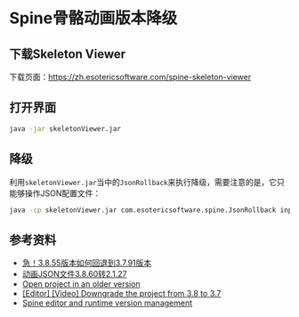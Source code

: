 # Spine骨骼动画版本降级

## 下载Skeleton Viewer

下载页面：<https://zh.esotericsoftware.com/spine-skeleton-viewer>

## 打开界面

```bash
java -jar skeletonViewer.jar
```

## 降级

利用`skeletonViewer.jar`当中的`JsonRollback`来执行降级，需要注意的是，它只能够操作JSON配置文件：

```bash
java -cp skeletonViewer.jar com.esotericsoftware.spine.JsonRollback input.json 3.7 output.json
```

## 参考资料

- [急！3.8.55版本如何回退到3.7.91版本](https://zh.esotericsoftware.com/forum/d/12419-%E6%80%A53855%E7%89%88%E6%9C%AC%E5%A6%82%E4%BD%95%E5%9B%9E%E9%80%80%E5%88%B03791%E7%89%88%E6%9C%AC/3)
- [动画JSON文件3.8.60转2.1.27](https://zh.esotericsoftware.com/forum/d/12684-%E5%8A%A8%E7%94%BBjson%E6%96%87%E4%BB%B63860%E8%BD%AC2127)
- [Open project in an older version](https://zh.esotericsoftware.com/forum/d/11458-open-project-in-an-older-version)
- [[Editor] [Video] Downgrade the project from 3.8 to 3.7](https://zh.esotericsoftware.com/forum/d/15149-editor-video-downgrade-the-project-from-38-to-37/3)
- [Spine editor and runtime version management](https://zh.esotericsoftware.com/forum/d/6534-spine-editor-and-runtime-version-management)
